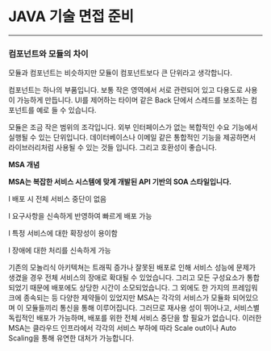 # JAVA 기술 면접 준비

---

### 컴포넌트와 모듈의 차이

모듈과 컴포넌트는 비슷하지만 모듈이 컴포넌트보다 큰 단위라고 생각합니다.

컴포넌트는 하나의 부품입니다. 보통 작은 영역에서 서로 관련되어 있고 다용도로 사용이 가능하게 만듭니다. UI를 제어하는 타이머 같은 Back 단에서 스레드를 보조하는 컴포넌트를 예로 들 수 있습니다.

모듈은 조금 작은 범위의 조각입니다. 외부 인터페이스가 없는 복합적인 수요 기능에서 실행될 수 있는 단위입니다. 데이터베이스나 이메일 같은 통합적인 기능을 제공하면서 라이브러리처럼 사용될 수 있는 것들 입니다. 그리고 호환성이 좋습니다.



**MSA 개념**

**MSA는 복잡한 서비스 시스템에 맞게 개발된 API 기반의 SOA 스타일입니다.**

l 배포 시 전체 서비스 중단이 없음

l 요구사항을 신속하게 반영하여 빠르게 배포 가능

l 특정 서비스에 대한 확장성이 용이함

l 장애에 대한 처리를 신속하게 가능

기존의 모놀리식 아키텍쳐는 트래픽 증가나 잘못된 배포로 인해 서비스 성능에 문제가 생겼을 경우 전체 서비스의 장애로 확대될 수 있었습니다. 그리고 모든 구성요소가 통합되었기 때문에 배포에도 상당한 시간이 소모되었습니다. 그 외에도 한 가지의 프레임워크에 종속되는 등 다양한 제약들이 있었지만 MSA는 각각의 서비스가 모듈화 되어있으며 이 모듈들끼리 통신을 통해 이루어집니다. 그러므로 재사용 성이 뛰어나고, 서비스별 독립적인 배포가 가능하며, 배포를 위한 전체 서비스 중단을 할 필요가 없습니다. 이러한 MSA는 클라우드 인프라에서 각각의 서비스 부하에 따라 Scale out이나 Auto Scaling을 통해 유연한 대처가 가능합니다.